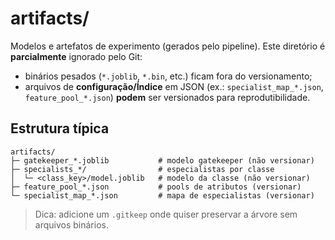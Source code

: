 # artifacts/

Modelos e artefatos de experimento (gerados pelo pipeline). Este diretório é **parcialmente** ignorado pelo Git:
- binários pesados (`*.joblib`, `*.bin`, etc.) ficam fora do versionamento;
- arquivos de **configuração/Índice** em JSON (ex.: `specialist_map_*.json`, `feature_pool_*.json`) **podem** ser versionados para reprodutibilidade.

## Estrutura típica
```
artifacts/
├─ gatekeeper_*.joblib           # modelo gatekeeper (não versionar)
├─ specialists_*/                # especialistas por classe
│  └─ <class_key>/model.joblib   # modelo da classe (não versionar)
├─ feature_pool_*.json           # pools de atributos (versionar)
└─ specialist_map_*.json         # mapa de especialistas (versionar)
```

> Dica: adicione um `.gitkeep` onde quiser preservar a árvore sem arquivos binários.
